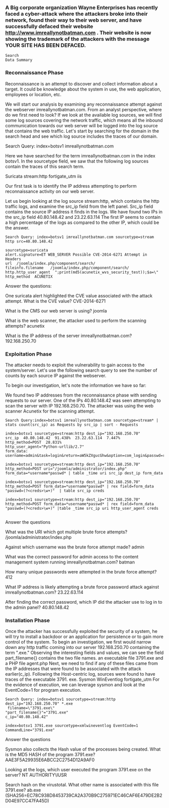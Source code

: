 ###  A Big corporate organization Wayne Enterprises  has recently faced a cyber-attack where the attackers broke into their network, found their way to their web server, and have successfully defaced their website http://www.imreallynotbatman.com . Their website is now showing the trademark of the attackers with the message YOUR SITE HAS BEEN DEFACED.
```
Search
Data Summary

```
### Reconnaissance Phase

Reconnaissance is an attempt to discover and collect information about a target. It could be knowledge about the system in use, the web application, employees or location, etc.


We will start our analysis by examining any reconnaissance attempt against the webserver imreallynotbatman.com. From an analyst perspective, where do we first need to look? If we look at the available log sources, we will find some log sources covering the network traffic, which means all the inbound communication towards our web server will be logged into the log source that contains the web traffic. Let's start by searching for the domain in the search head and see which log source includes the traces of our domain.

Search Query: index=botsv1 imreallynotbatman.com
                                                            
Here we have searched for the term imreallynotbatman.com in the index botsv1. In the sourcetype field, we saw that the following log sources contain the traces of this search term.

Suricata
stream:http
fortigate_utm
iis 

Our first task is to identify the IP address attempting to perform reconnaissance activity on our web server.
                                
Let us begin looking at the log source stream:http, which contains the http traffic logs, and examine the src_ip field from the left panel. Src_ip field contains the source IP address it finds in the logs. 
We have found two IPs in the src_ip field 40.80.148.42 and 23.22.63.114
The first IP seems to contain a high percentage of the logs as compared to the other IP, which could be the answer.

```
Search Query: index=botsv1 imreallynotbatman.com sourcetype=stream http src=40.80.148.42 

sourcetype=suricata                             
alert.signature=ET WEB_SERVER Possible CVE-2014-6271 Attempt in Headers                               
url  /joomla/index.php/component/search/
fileinfo.filename   /joomla/index.php/component/search/ 
http.http_user_agent  ";print(md5(acunetix_wvs_security_test));$a=\"
http_method  ACUNETIX

```
Answer the questions:

One suricata alert highlighted the CVE value associated with the attack attempt. What is the CVE value?  CVE-2014-6271

What is the CMS our web server is using? joomla

What is the web scanner, the attacker used to perform the scanning attempts?  acunetix

What is the IP address of the server imreallynotbatman.com?  192.168.250.70

### Exploitation Phase

The attacker needs to exploit the vulnerability to gain access to the system/server.
Let's use the following search query to see the number of counts by each source IP against the webserver.

To begin our investigation, let's note the information we have so far:

We found two IP addresses from the reconnaissance phase with sending requests to our server.
One of the IPs 40.80.148.42 was seen attempting to scan the server with IP 192.168.250.70.
The attacker was using the web scanner Acunetix for the scanning attempt.


```
Search Query:index=botsv1 imreallynotbatman.com sourcetype=stream* | stats count(src_ip) as Requests by src_ip | sort - Requests

index=botsv1 sourcetype=stream:http dest_ip="192.168.250.70"
src_ip  40.80.148.42  91.438%  23.22.63.114  7.447%
http_method=POST  28.831%
http_user_agent="Python-urllib/2.7"  
form_data: username=admin&task=login&return=aW5kZXgucGhw&option=com_login&passwd=rock&4a40c518220c1993f0e02dc4712c5794=1 

index=botsv1 sourcetype=stream:http dest_ip="192.168.250.70" http_method=POST uri="/joomla/administrator/index.php" form_data=*username*passwd* | table _time uri src_ip dest_ip form_data

index=botsv1 sourcetype=stream:http dest_ip="192.168.250.70" http_method=POST form_data=*username*passwd* | rex field=form_data "passwd=(?<creds>\w+)"  | table src_ip creds

index=botsv1 sourcetype=stream:http dest_ip="192.168.250.70" http_method=POST form_data=*username*passwd* | rex field=form_data "passwd=(?<creds>\w+)" |table _time src_ip uri http_user_agent creds
                                                                    
```
Answer the questions
                                
What was the URI which got multiple brute force attempts?   /joomla/administrator/index.php

Against which username was the brute force attempt made?  admin

What was the correct password for admin access to the content management system running imreallynotbatman.com?  batman

How many unique passwords were attempted in the brute force attempt?  412

What IP address is likely attempting a brute force password attack against imreallynotbatman.com?  23.22.63.114

After finding the correct password, which IP did the attacker use to log in to the admin panel?  40.80.148.42

### Installation Phase

Once the attacker has successfully exploited the security of a system, he will try to install a backdoor or an application for persistence or to gain more control of the system.
To begin an investigation, we first would narrow down any http traffic coming into our server 192.168.250.70 containing the term ".exe." 
Observing the interesting fields and values, we can see the field part_filename{} contains the two file names. an executable file 3791.exe and a PHP file agent.php
Next, we need to find if any of these files came from the IP addresses that were found to be associated with the attack earlier(c_ip).
Following the Host-centric log, sources were found to have traces of the executable 3791. exe.
Sysmon
WinEventlog
fortigate_utm
For the evidence of execution, we can leverage sysmon and look at the EventCode=1 for program execution.

```
Search Query: index=botsv1 sourcetype=stream:http dest_ip="192.168.250.70" *.exe
 filename=\"3791.exe\"
"part_filename{}"="3791.exe"
c_ip="40.80.148.42"

index=botsv1 3791.exe sourcetype=xmlwineventlog EventCode=1 CommandLine="3791.exe"

```
Answer the questions 

Sysmon also collects the Hash value of the processes being created. What is the MD5 HASH of the program 3791.exe?
AAE3F5A29935E6ABCC2C2754D12A9AF0

Looking at the logs, which user executed the program 3791.exe on the server?
NT AUTHORITY\IUSR

Search hash on the virustotal. What other name is associated with this file 3791.exe?
ab.exe  (SHA256=EC78C938D8453739CA2A370B9C275971EC46CAF6E479DE2B2D04E97CC47FA45D)



```

                                
                                
                                                        
                            
                            
                            
                                                            
                                                    


